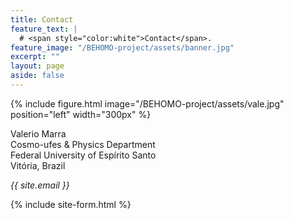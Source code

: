 ```yaml
---
title: Contact
feature_text: |
  # <span style="color:white">Contact</span>.
feature_image: "/BEHOMO-project/assets/banner.jpg"
excerpt: ""
layout: page
aside: false
---
```


{% include figure.html image="/BEHOMO-project/assets/vale.jpg" position="left" width="300px" %}

Valerio Marra\
Cosmo-ufes & Physics Department\
Federal University of Espírito Santo\
Vitória, Brazil

*{{ site.email }}*

{% include site-form.html %}